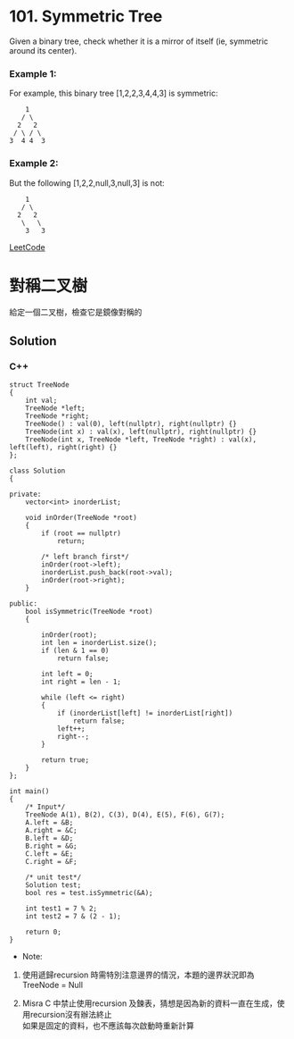 # 101. Symmetric Tree
Given a binary tree, check whether it is a mirror of itself (ie, symmetric around its center).  

### Example 1:
For example, this binary tree [1,2,2,3,4,4,3] is symmetric: 
```
    1
   / \
  2   2
 / \ / \
3  4 4  3
```
### Example 2:
But the following [1,2,2,null,3,null,3] is not:  
```
    1
   / \
  2   2
   \   \
    3   3
```
[LeetCode](https://leetcode.com/problems/symmetric-tree/)  


# 對稱二叉樹  
給定一個二叉樹，檢查它是鏡像對稱的  

## Solution

### C++
```
struct TreeNode
{
    int val;
    TreeNode *left;
    TreeNode *right;
    TreeNode() : val(0), left(nullptr), right(nullptr) {}
    TreeNode(int x) : val(x), left(nullptr), right(nullptr) {}
    TreeNode(int x, TreeNode *left, TreeNode *right) : val(x), left(left), right(right) {}
};

class Solution
{

private:
    vector<int> inorderList;

    void inOrder(TreeNode *root)
    {
        if (root == nullptr)
            return;

        /* left branch first*/
        inOrder(root->left);
        inorderList.push_back(root->val);
        inOrder(root->right);
    }

public:
    bool isSymmetric(TreeNode *root)
    {

        inOrder(root);
        int len = inorderList.size();
        if (len & 1 == 0)
            return false;

        int left = 0;
        int right = len - 1;

        while (left <= right)
        {
            if (inorderList[left] != inorderList[right])
                return false;
            left++;
            right--;
        }

        return true;
    }
};

int main()
{
    /* Input*/
    TreeNode A(1), B(2), C(3), D(4), E(5), F(6), G(7);
    A.left = &B;
    A.right = &C;
    B.left = &D;
    B.right = &G;
    C.left = &E;
    C.right = &F;

    /* unit test*/
    Solution test;
    bool res = test.isSymmetric(&A);

    int test1 = 7 % 2;
    int test2 = 7 & (2 - 1);

    return 0;
}
```


* Note:  

1. 使用遞歸recursion 時需特別注意邊界的情況，本題的邊界狀況即為  TreeNode = Null  

2. Misra C 中禁止使用recursion 及鍊表，猜想是因為新的資料一直在生成，使用recursion沒有辦法終止  
   如果是固定的資料，也不應該每次啟動時重新計算 
